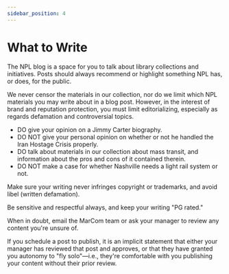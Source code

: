 ```yaml
---
sidebar_position: 4
---
```


# What to Write

The NPL blog is a space for you to talk about library collections and initiatives. Posts should always recommend or highlight something NPL has, or does, for the public.

We never censor the materials in our collection, nor do we limit which NPL materials you may write about in a blog post. However, in the interest of brand and reputation protection, you must limit editorializing, especially as regards defamation and controversial topics.
- DO give your opinion on a Jimmy Carter biography.
- DO NOT give your personal opinion on whether or not he handled the Iran Hostage Crisis properly.
- DO talk about materials in our collection about mass transit, and information about the pros and cons of it contained therein.
- DO NOT make a case for whether Nashville needs a light rail system or not.

Make sure your writing never infringes copyright or trademarks, and avoid libel (written defamation).

Be sensitive and respectful always, and keep your writing "PG rated."

When in doubt, email the MarCom team or ask your manager to review any content you're unsure of.

If you schedule a post to publish, it is an implicit statement that either your manager has reviewed that post and approves, or that they have granted you autonomy to "fly solo"—i.e., they're comfortable with you publishing your content without their prior review.

